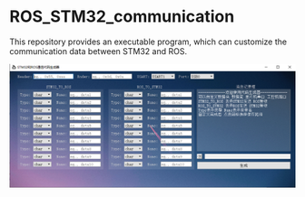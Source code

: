 # ROS_STM32_communication
This repository provides an executable program, which can customize the communication data between STM32 and ROS. 



<img src="display.png" style="zoom:75%;" />
